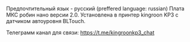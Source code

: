 Предпочтительный язык - русский (preffered language: russian)
Плата МКС робин нано версии 2.0. Установлена в принтер kingroon KP3 с датчиком автоуровня BLTouch.

Телеграмм канал для связи: https://t.me/kingroonkp3_chat
